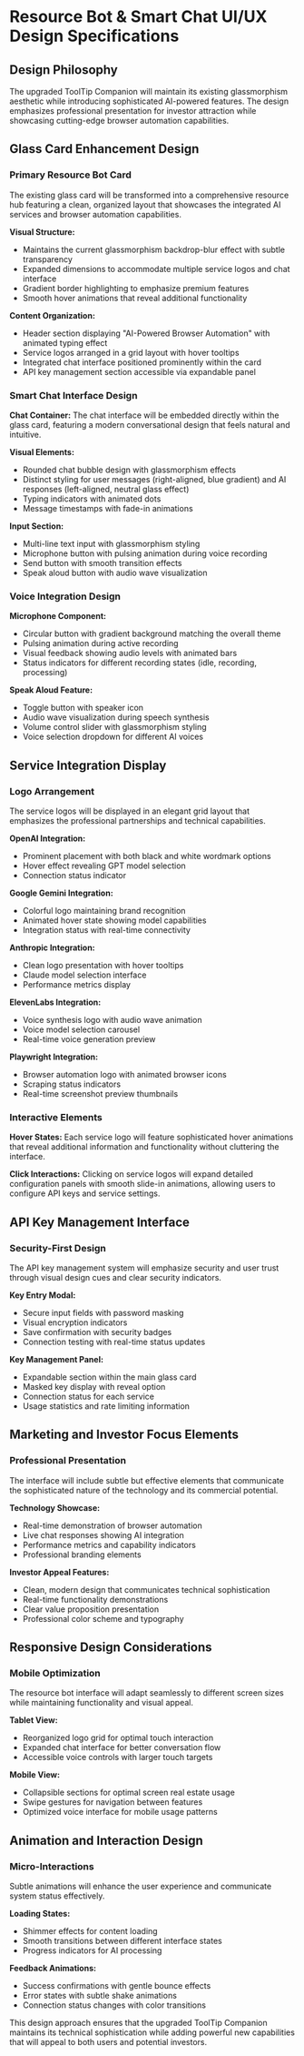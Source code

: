 # Resource Bot & Smart Chat UI/UX Design Specifications

## Design Philosophy

The upgraded ToolTip Companion will maintain its existing glassmorphism aesthetic while introducing sophisticated AI-powered features. The design emphasizes professional presentation for investor attraction while showcasing cutting-edge browser automation capabilities.

## Glass Card Enhancement Design

### Primary Resource Bot Card
The existing glass card will be transformed into a comprehensive resource hub featuring a clean, organized layout that showcases the integrated AI services and browser automation capabilities.

**Visual Structure:**
- Maintains the current glassmorphism backdrop-blur effect with subtle transparency
- Expanded dimensions to accommodate multiple service logos and chat interface
- Gradient border highlighting to emphasize premium features
- Smooth hover animations that reveal additional functionality

**Content Organization:**
- Header section displaying "AI-Powered Browser Automation" with animated typing effect
- Service logos arranged in a grid layout with hover tooltips
- Integrated chat interface positioned prominently within the card
- API key management section accessible via expandable panel

### Smart Chat Interface Design

**Chat Container:**
The chat interface will be embedded directly within the glass card, featuring a modern conversational design that feels natural and intuitive.

**Visual Elements:**
- Rounded chat bubble design with glassmorphism effects
- Distinct styling for user messages (right-aligned, blue gradient) and AI responses (left-aligned, neutral glass effect)
- Typing indicators with animated dots
- Message timestamps with fade-in animations

**Input Section:**
- Multi-line text input with glassmorphism styling
- Microphone button with pulsing animation during voice recording
- Send button with smooth transition effects
- Speak aloud button with audio wave visualization

### Voice Integration Design

**Microphone Component:**
- Circular button with gradient background matching the overall theme
- Pulsing animation during active recording
- Visual feedback showing audio levels with animated bars
- Status indicators for different recording states (idle, recording, processing)

**Speak Aloud Feature:**
- Toggle button with speaker icon
- Audio wave visualization during speech synthesis
- Volume control slider with glassmorphism styling
- Voice selection dropdown for different AI voices

## Service Integration Display

### Logo Arrangement
The service logos will be displayed in an elegant grid layout that emphasizes the professional partnerships and technical capabilities.

**OpenAI Integration:**
- Prominent placement with both black and white wordmark options
- Hover effect revealing GPT model selection
- Connection status indicator

**Google Gemini Integration:**
- Colorful logo maintaining brand recognition
- Animated hover state showing model capabilities
- Integration status with real-time connectivity

**Anthropic Integration:**
- Clean logo presentation with hover tooltips
- Claude model selection interface
- Performance metrics display

**ElevenLabs Integration:**
- Voice synthesis logo with audio wave animation
- Voice model selection carousel
- Real-time voice generation preview

**Playwright Integration:**
- Browser automation logo with animated browser icons
- Scraping status indicators
- Real-time screenshot preview thumbnails

### Interactive Elements

**Hover States:**
Each service logo will feature sophisticated hover animations that reveal additional information and functionality without cluttering the interface.

**Click Interactions:**
Clicking on service logos will expand detailed configuration panels with smooth slide-in animations, allowing users to configure API keys and service settings.

## API Key Management Interface

### Security-First Design
The API key management system will emphasize security and user trust through visual design cues and clear security indicators.

**Key Entry Modal:**
- Secure input fields with password masking
- Visual encryption indicators
- Save confirmation with security badges
- Connection testing with real-time status updates

**Key Management Panel:**
- Expandable section within the main glass card
- Masked key display with reveal option
- Connection status for each service
- Usage statistics and rate limiting information

## Marketing and Investor Focus Elements

### Professional Presentation
The interface will include subtle but effective elements that communicate the sophisticated nature of the technology and its commercial potential.

**Technology Showcase:**
- Real-time demonstration of browser automation
- Live chat responses showing AI integration
- Performance metrics and capability indicators
- Professional branding elements

**Investor Appeal Features:**
- Clean, modern design that communicates technical sophistication
- Real-time functionality demonstrations
- Clear value proposition presentation
- Professional color scheme and typography

## Responsive Design Considerations

### Mobile Optimization
The resource bot interface will adapt seamlessly to different screen sizes while maintaining functionality and visual appeal.

**Tablet View:**
- Reorganized logo grid for optimal touch interaction
- Expanded chat interface for better conversation flow
- Accessible voice controls with larger touch targets

**Mobile View:**
- Collapsible sections for optimal screen real estate usage
- Swipe gestures for navigation between features
- Optimized voice interface for mobile usage patterns

## Animation and Interaction Design

### Micro-Interactions
Subtle animations will enhance the user experience and communicate system status effectively.

**Loading States:**
- Shimmer effects for content loading
- Smooth transitions between different interface states
- Progress indicators for AI processing

**Feedback Animations:**
- Success confirmations with gentle bounce effects
- Error states with subtle shake animations
- Connection status changes with color transitions

This design approach ensures that the upgraded ToolTip Companion maintains its technical sophistication while adding powerful new capabilities that will appeal to both users and potential investors.

